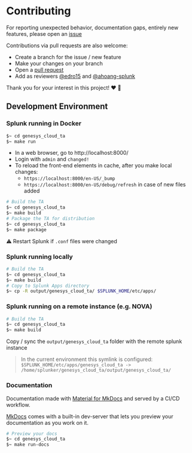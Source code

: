# Contributing
For reporting unexpected behavior, documentation gaps, entirely new features, please open an [issue](https://github.com/splunk/genesys_cloud_ta/issues)

Contributions via pull requests are also welcome:
* Create a branch for the issue / new feature
* Make your changes on your branch
* Open a [pull request](https://github.com/splunk/genesys_cloud_ta/pulls)
* Add as reviewers [@edro15](https://www.github.com/edro15) and [@ahoang-splunk](https://www.github.com/ahoang-splunk)

Thank you for your interest in this project! :heart: :rocket:

## Development Environment
### Splunk running in Docker
```bash
$~ cd genesys_cloud_ta
$~ make run
```
* In a web browser, go to http://localhost:8000/
* Login with `admin` and `changed!`
* To reload the front-end elements in cache, after you make local changes:
    * `https://localhost:8000/en-US/_bump`
    * `https://localhost:8000/en-US/debug/refresh` in case of new files added

```bash
# Build the TA
$~ cd genesys_cloud_ta
$~ make build
# Package the TA for distribution
$~ cd genesys_cloud_ta
$~ make package
```

:warning: Restart Splunk if `.conf` files were changed

### Splunk running locally
```bash
# Build the TA
$~ cd genesys_cloud_ta
$~ make build
# Copy to Splunk Apps directory
$~ cp -R output/genesys_cloud_ta/ $SPLUNK_HOME/etc/apps/
```

### Splunk running on a remote instance (e.g. NOVA)
```bash
# Build the TA
$~ cd genesys_cloud_ta
$~ make build
```
Copy / sync the `output/genesys_cloud_ta` folder with the remote splunk instance
> In the current environment this symlink is configured: `$SPLUNK_HOME/etc/apps/genesys_cloud_ta -> /home/splunker/genesys_cloud_ta/output/genesys_cloud_ta/`

### Documentation
Documentation made with [Material for MkDocs](https://squidfunk.github.io/mkdocs-material/) and served by a CI/CD workflow.

[MkDocs](https://www.mkdocs.org/getting-started/) comes with a built-in dev-server that lets you preview your documentation as you work on it.

```bash
# Preview your docs
$~ cd genesys_cloud_ta
$~ make run-docs
```